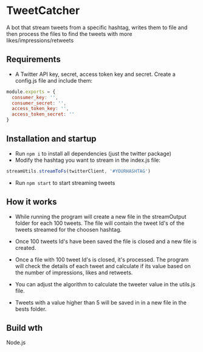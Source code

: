 # TweetCatcher

A bot that stream tweets from a specific hashtag, writes them to file and then process the files to find the tweets with more likes/impressions/retweets

## Requirements
- A Twitter API key, secret, access token key and secret. Create a config.js file and include them:

```javascript
module.exports = {
  consumer_key: '',
  consumer_secret: '',
  access_token_key: '',
  access_token_secret: ''
}

```

## Installation and startup

- Run ``` npm i ``` to install all dependencies (just the twitter package)
- Modify the hashtag you want to stream in the index.js file:
```javascript
streamUtils.streamToFs(twitterClient, '#YOURHASHTAG')
```
- Run ```npm start``` to start streaming tweets


## How it works
- While running the program will create a new file in the streamOutput folder for each 100 tweets. The file will contain the tweet Id's of the tweets streamed for the choosen hashtag.

- Once 100 tweets Id's have been saved the file is closed and a new file is created.

- Once a file with 100 tweet Id's is closed, it's processed. The program will check the details of each tweet and calculate if its value based on the number of impressions, likes and retweets. 
- You can adjust the algorithm to calculate the tweeter value in the utils.js file.
- Tweets with a value higher than 5 will be saved in in a new file in the bests folder.


## Build wth
Node.js


